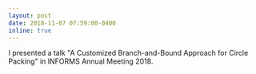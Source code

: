 ```yaml
---
layout: post
date: 2018-11-07 07:59:00-0400
inline: true
---
```


I presented a talk "A Customized Branch-and-Bound Approach for Circle Packing" in INFORMS Annual Meeting 2018.